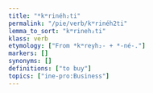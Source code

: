 ```yaml
---
title: "*kʷrinéh₂ti"
permalink: "/pie/verb/kʷrinéh2ti"
lemma_to_sort: "kʷrineh₂ti"
klass: verb
etymology: ["From *kʷreyh₂- +‎ *-né-."]
markers: []
synonyms: []
definitions: ["to buy"]
topics: ["ine-pro:Business"]
---
```

